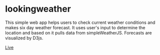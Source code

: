 # lookingweather

This simple web app helps users to check current weather conditions and makes six day weather forecast. It uses user's input to determine the location and based on it pulls data from simpleWeatherJS. Forecasts are visualized by D3js.

[Live](http://lookingweather.baiaman.com/)

